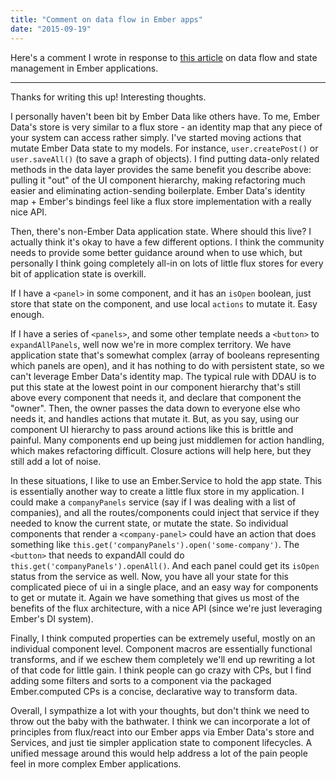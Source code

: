 ```yaml
---
title: "Comment on data flow in Ember apps"
date: "2015-09-19"
---
```


Here's a comment I wrote in response to [this article](http://www.thesoftwaresimpleton.com/blog/2015/03/13/ember-reflux/) on data flow and state management in Ember applications.

---

Thanks for writing this up! Interesting thoughts.

I personally haven't been bit by Ember Data like others have. To me, Ember Data's store is very similar to a flux store - an identity map that any piece of your system can access rather simply. I've started moving actions that mutate Ember Data state to my models. For instance, `user.createPost()` or `user.saveAll()` (to save a graph of objects). I find putting data-only related methods in the data layer provides the same benefit you describe above: pulling it "out" of the UI component hierarchy, making refactoring much easier and eliminating action-sending boilerplate. Ember Data's identity map + Ember's bindings feel like a flux store implementation with a really nice API.

Then, there's non-Ember Data application state. Where should this live? I actually think it's okay to have a few different options. I think the community needs to provide some better guidance around when to use which, but personally I think going completely all-in on lots of little flux stores for every bit of application state is overkill.

If I have a `<panel>` in some component, and it has an `isOpen` boolean, just store that state on the component, and use local `actions` to mutate it. Easy enough.

If I have a series of `<panels>`, and some other template needs a `<button>` to `expandAllPanels`, well now we're in more complex territory. We have application state that's somewhat complex (array of booleans representing which panels are open), and it has nothing to do with persistent state, so we can't leverage Ember Data's identity map. The typical rule with DDAU is to put this state at the lowest point in our component hierarchy that's still above every component that needs it, and declare that component the "owner". Then, the owner passes the data down to everyone else who needs it, and handles actions that mutate it. But, as you say, using our component UI hierarchy to pass around actions like this is brittle and painful. Many components end up being just middlemen for action handling, which makes refactoring difficult. Closure actions will help here, but they still add a lot of noise.

In these situations, I like to use an Ember.Service to hold the app state. This is essentially another way to create a little flux store in my application. I could make a `companyPanels` service (say if I was dealing with a list of companies), and all the routes/components could inject that service if they needed to know the current state, or mutate the state. So individual components that render a `<company-panel>` could have an action that does something like `this.get('companyPanels').open('some-company')`. The `<button>` that needs to expandAll could do `this.get('companyPanels').openAll()`. And each panel could get its `isOpen` status from the service as well. Now, you have all your state for this complicated piece of ui in a single place, and an easy way for components to get or mutate it. Again we have something that gives us most of the benefits of the flux architecture, with a nice API (since we're just leveraging Ember's DI system).

Finally, I think computed properties can be extremely useful, mostly on an individual component level. Component macros are essentially functional transforms, and if we eschew them completely we'll end up rewriting a lot of that code for little gain. I think people can go crazy with CPs, but I find adding some filters and sorts to a component via the packaged Ember.computed CPs is a concise, declarative way to transform data.

Overall, I sympathize a lot with your thoughts, but don't think we need to throw out the baby with the bathwater. I think we can incorporate a lot of principles from flux/react into our Ember apps via Ember Data's store and Services, and just tie simpler application state to component lifecycles. A unified message around this would help address a lot of the pain people feel in more complex Ember applications.
